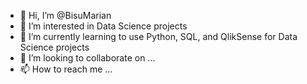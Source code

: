 - 👋 Hi, I’m @BisuMarian
- 👀 I’m interested in Data Science projects
- 🌱 I’m currently learning to use Python, SQL, and QlikSense for Data Science projects
- 💞️ I’m looking to collaborate on ...
- 📫 How to reach me ...

<!---
BisuMarian/BisuMarian is a ✨ special ✨ repository because its `README.md` (this file) appears on your GitHub profile.
You can click the Preview link to take a look at your changes.
--->
